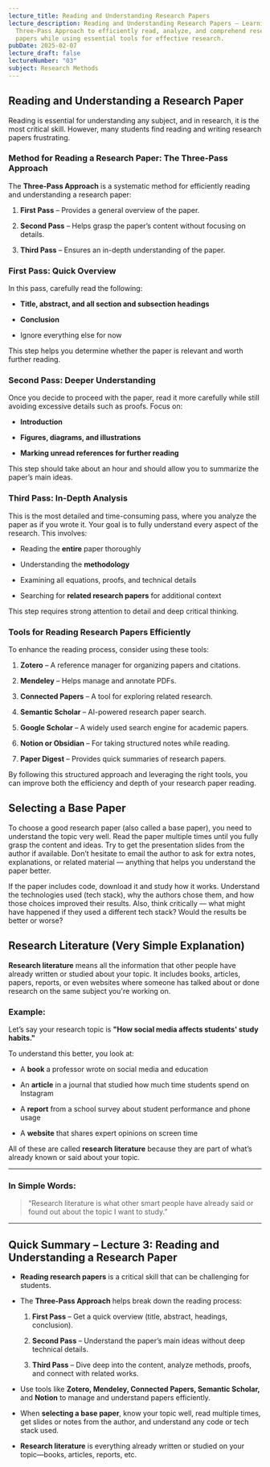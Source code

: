 ```yaml
---
lecture_title: Reading and Understanding Research Papers
lecture_description: Reading and Understanding Research Papers – Learning the
  Three-Pass Approach to efficiently read, analyze, and comprehend research
  papers while using essential tools for effective research.
pubDate: 2025-02-07
lecture_draft: false
lectureNumber: "03"
subject: Research Methods
---
```

## **Reading and Understanding a Research Paper**

Reading is essential for understanding any subject, and in research, it is the most critical skill. However, many students find reading and writing research papers frustrating.

### **Method for Reading a Research Paper: The Three-Pass Approach**

The **Three-Pass Approach** is a systematic method for efficiently reading and understanding a research paper:

1.  **First Pass** – Provides a general overview of the paper.
    
2.  **Second Pass** – Helps grasp the paper’s content without focusing on details.
    
3.  **Third Pass** – Ensures an in-depth understanding of the paper.
    

### **First Pass:** Quick Overview

In this pass, carefully read the following:

*   **Title, abstract, and all section and subsection headings**
    
*   **Conclusion**
    
*   Ignore everything else for now
    

This step helps you determine whether the paper is relevant and worth further reading.

### **Second Pass:** Deeper Understanding

Once you decide to proceed with the paper, read it more carefully while still avoiding excessive details such as proofs. Focus on:

*   **Introduction**
    
*   **Figures, diagrams, and illustrations**
    
*   **Marking unread references for further reading**
    

This step should take about an hour and should allow you to summarize the paper’s main ideas.

### **Third Pass:** In-Depth Analysis

This is the most detailed and time-consuming pass, where you analyze the paper as if you wrote it. Your goal is to fully understand every aspect of the research. This involves:

*   Reading the **entire** paper thoroughly
    
*   Understanding the **methodology**
    
*   Examining all equations, proofs, and technical details
    
*   Searching for **related research papers** for additional context
    

This step requires strong attention to detail and deep critical thinking.

### **Tools for Reading Research Papers Efficiently**

To enhance the reading process, consider using these tools:

1.  **Zotero** – A reference manager for organizing papers and citations.
    
2.  **Mendeley** – Helps manage and annotate PDFs.
    
3.  **Connected Papers** – A tool for exploring related research.
    
4.  **Semantic Scholar** – AI-powered research paper search.
    
5.  **Google Scholar** – A widely used search engine for academic papers.
    
6.  **Notion or Obsidian** – For taking structured notes while reading.
    
7.  **Paper Digest** – Provides quick summaries of research papers.
    

By following this structured approach and leveraging the right tools, you can improve both the efficiency and depth of your research paper reading.

## Selecting a Base Paper

To choose a good research paper (also called a base paper), you need to understand the topic very well. Read the paper multiple times until you fully grasp the content and ideas. Try to get the presentation slides from the author if available. Don’t hesitate to email the author to ask for extra notes, explanations, or related material — anything that helps you understand the paper better.

If the paper includes code, download it and study how it works. Understand the technologies used (tech stack), why the authors chose them, and how those choices improved their results. Also, think critically — what might have happened if they used a different tech stack? Would the results be better or worse?

## Research Literature (Very Simple Explanation)

**Research literature** means all the information that other people have already written or studied about your topic. It includes books, articles, papers, reports, or even websites where someone has talked about or done research on the same subject you're working on.

### **Example:**

Let’s say your research topic is **"How social media affects students' study habits."**

To understand this better, you look at:

*   A **book** a professor wrote on social media and education
    
*   An **article** in a journal that studied how much time students spend on Instagram
    
*   A **report** from a school survey about student performance and phone usage
    
*   A **website** that shares expert opinions on screen time
    

All of these are called **research literature** because they are part of what’s already known or said about your topic.

* * *

### In Simple Words:

> “Research literature is what other smart people have already said or found out about the topic I want to study.”

* * *

## Quick Summary – Lecture 3: Reading and Understanding a Research Paper

*   **Reading research papers** is a critical skill that can be challenging for students.
    
*   The **Three-Pass Approach** helps break down the reading process:
    
    1.  **First Pass** – Get a quick overview (title, abstract, headings, conclusion).
        
    2.  **Second Pass** – Understand the paper’s main ideas without deep technical details.
        
    3.  **Third Pass** – Dive deep into the content, analyze methods, proofs, and connect with related works.
        
*   Use tools like **Zotero, Mendeley, Connected Papers, Semantic Scholar,** and **Notion** to manage and understand papers efficiently.
    
*   When **selecting a base paper**, know your topic well, read multiple times, get slides or notes from the author, and understand any code or tech stack used.
    
*   **Research literature** is everything already written or studied on your topic—books, articles, reports, etc.